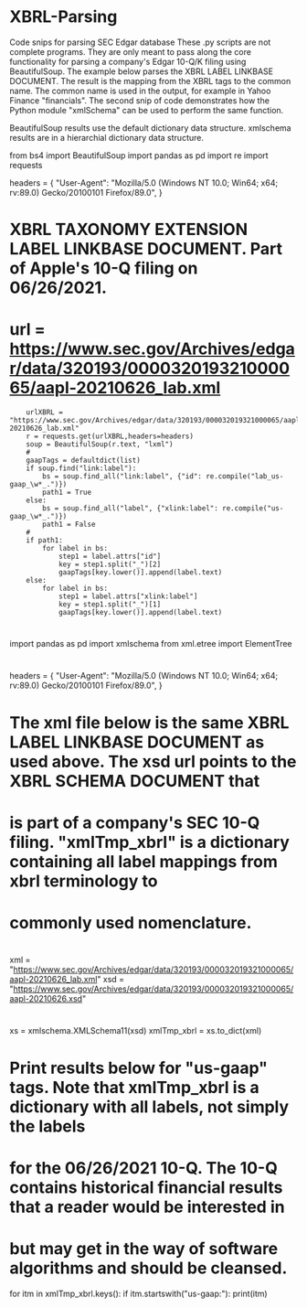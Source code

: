 # XBRL-Parsing
Code snips for parsing SEC Edgar database
These .py scripts are not complete programs.  They are only meant to pass along the core functionality
for parsing a company's Edgar 10-Q/K filing using BeautifulSoup.  The example below parses the XBRL LABEL LINKBASE DOCUMENT.
The result is the mapping from the XBRL tags to the common name.  The common name is used in the output, for example in Yahoo Finance
"financials".  The second snip of code demonstrates how the Python module "xmlSchema" can be used to perform the same function.

BeautifulSoup results use the default dictionary data structure.  xmlschema results are in a hierarchial dictionary data structure.

from bs4 import BeautifulSoup
import pandas as pd
import re
import requests

headers = {
    "User-Agent": "Mozilla/5.0 (Windows NT 10.0; Win64; x64; rv:89.0) Gecko/20100101 Firefox/89.0",
}

# XBRL TAXONOMY EXTENSION LABEL LINKBASE DOCUMENT.  Part of Apple's 10-Q filing on 06/26/2021.
# url = https://www.sec.gov/Archives/edgar/data/320193/000032019321000065/aapl-20210626_lab.xml

        urlXBRL = "https://www.sec.gov/Archives/edgar/data/320193/000032019321000065/aapl-20210626_lab.xml"
        r = requests.get(urlXBRL,headers=headers)
        soup = BeautifulSoup(r.text, "lxml")
        #
        gaapTags = defaultdict(list)
        if soup.find("link:label"):
            bs = soup.find_all("link:label", {"id": re.compile("lab_us-gaap_\w*_.")})
            path1 = True
        else:
            bs = soup.find_all("label", {"xlink:label": re.compile("us-gaap_\w*_.")})
            path1 = False
        #
        if path1:
            for label in bs:
                step1 = label.attrs["id"]
                key = step1.split("_")[2]
                gaapTags[key.lower()].append(label.text)
        else:
            for label in bs:
                step1 = label.attrs["xlink:label"]
                key = step1.split("_")[1]
                gaapTags[key.lower()].append(label.text)
                
#
import pandas as pd
import xmlschema
from xml.etree import ElementTree

#
headers = {
    "User-Agent": "Mozilla/5.0 (Windows NT 10.0; Win64; x64; rv:89.0) Gecko/20100101 Firefox/89.0",
}
# The xml file below is the same XBRL LABEL LINKBASE DOCUMENT as used above.  The xsd url points to the XBRL SCHEMA DOCUMENT that
# is part of a company's SEC 10-Q filing. "xmlTmp_xbrl" is a dictionary containing all label mappings from xbrl terminology to
# commonly used nomenclature.
#
xml = "https://www.sec.gov/Archives/edgar/data/320193/000032019321000065/aapl-20210626_lab.xml"
xsd = "https://www.sec.gov/Archives/edgar/data/320193/000032019321000065/aapl-20210626.xsd"
#
xs = xmlschema.XMLSchema11(xsd)
xmlTmp_xbrl = xs.to_dict(xml)
#
# Print results below for "us-gaap" tags.  Note that xmlTmp_xbrl is a dictionary with all labels, not simply the labels
# for the 06/26/2021 10-Q.  The 10-Q contains historical financial results that a reader would be interested in
# but may get in the way of software algorithms and should be cleansed.

for itm in xmlTmp_xbrl.keys():
    if itm.startswith("us-gaap:"):
        print(itm)
